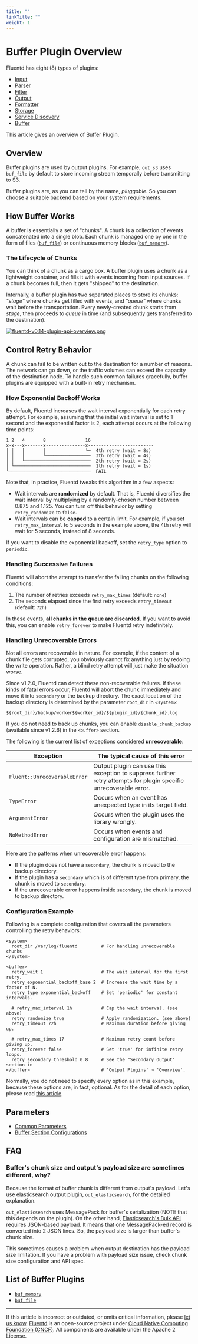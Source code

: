 ```yaml
---
title: ""
linkTitle: ""
weight: 1
---
```


# Buffer Plugin Overview

Fluentd has eight (8) types of plugins:

- [Input](/plugins/input/README.md)
- [Parser](/plugins/parser/README.md)
- [Filter](/plugins/filter/README.md)
- [Output](/plugins/output/README.md)
- [Formatter](/plugins/formatter/README.md)
- [Storage](/plugins/storage/README.md)
- [Service Discovery](/plugins/service_discovery/README.md)
- [Buffer](/plugins/buffer/README.md)

This article gives an overview of Buffer Plugin.

## Overview

Buffer plugins are used by output plugins. For example, `out_s3` uses
`buf_file` by default to store incoming stream temporally before
transmitting to S3.

Buffer plugins are, as you can tell by the name, _pluggable_. So you can
choose a suitable backend based on your system requirements.

## How Buffer Works

A buffer is essentially a set of "chunks". A chunk is a collection of events
concatenated into a single blob. Each chunk is managed one by one in the form of
files ([`buf_file`](/plugins/buffer/file.md)) or continuous memory blocks
([`buf_memory`](/plugins/buffer/memory.md)).

### The Lifecycle of Chunks

You can think of a chunk as a cargo box. A buffer plugin uses a chunk as
a lightweight container, and fills it with events incoming from input
sources. If a chunk becomes full, then it gets "shipped" to the
destination.

Internally, a buffer plugin has two separated places to store its
chunks: _"stage"_ where chunks get filled with events, and _"queue"_
where chunks wait before the transportation. Every newly-created chunk
starts from _stage_, then proceeds to _queue_ in time (and subsequently
gets transferred to the destination).

[![fluentd-v0.14-plugin-api-overview.png](/images/fluentd-v0.14-plugin-api-overview.png)](/images/fluentd-v0.14-plugin-api-overview.png)

## Control Retry Behavior

A chunk can fail to be written out to the destination for a number of
reasons. The network can go down, or the traffic volumes can exceed the
capacity of the destination node. To handle such common failures
gracefully, buffer plugins are equipped with a built-in retry mechanism.

### How Exponential Backoff Works

By default, Fluentd increases the wait interval exponentially for each
retry attempt. For example, assuming that the initial wait interval is
set to 1 second and the exponential factor is 2, each attempt occurs at
the following time points:

```
1 2   4       8               16
x-x---x-------x---------------x-------------------------
│ │   │       │               └─  4th retry (wait = 8s)
│ │   │       └─────────────────  3th retry (wait = 4s)
│ │   └─────────────────────────  2th retry (wait = 2s)
│ └─────────────────────────────  1th retry (wait = 1s)
└───────────────────────────────  FAIL
```

Note that, in practice, Fluentd tweaks this algorithm in a few aspects:

- Wait intervals are **randomized** by default. That is, Fluentd
  diversifies the wait interval by multiplying by a randomly-chosen
  number between 0.875 and 1.125. You can turn off this behavior by
  setting `retry_randomize` to `false`.
- Wait intervals can be **capped** to a certain limit. For example,
  if you set `retry_max_interval` to 5 seconds in the example above,
  the 4th retry will wait for 5 seconds, instead of 8 seconds.

If you want to disable the exponential backoff, set the `retry_type`
option to `periodic`.

### Handling Successive Failures

Fluentd will abort the attempt to transfer the failing chunks on the
following conditions:

1.  The number of retries exceeds `retry_max_times` (default: `none`)
2.  The seconds elapsed since the first retry exceeds `retry_timeout`
    (default: `72h`)

In these events, **all chunks in the queue are discarded.** If you want
to avoid this, you can enable `retry_forever` to make Fluentd retry
indefinitely.

### Handling Unrecoverable Errors

Not all errors are recoverable in nature. For example, if the content of
a chunk file gets corrupted, you obviously cannot fix anything just by
redoing the write operation. Rather, a blind retry attempt will just
make the situation worse.

Since v1.2.0, Fluentd can detect these non-recoverable failures. If
these kinds of fatal errors occur, Fluentd will abort the chunk
immediately and move it into `secondary` or the backup directory. The
exact location of the backup directory is determined by the parameter
`root_dir` in `<system>`:

```
${root_dir}/backup/worker${worker_id}/${plugin_id}/{chunk_id}.log
```

If you do not need to back up chunks, you can enable
`disable_chunk_backup` (available since v1.2.6) in the `<buffer>`
section.

The following is the current list of exceptions considered **unrecoverable**:

| Exception                    | The typical cause of this error                                                                                  |
| ---------------------------- | ---------------------------------------------------------------------------------------------------------------- |
| `Fluent::UnrecoverableError` | Output plugin can use this exception to suppress further retry attempts for plugin specific unrecoverable error. |
| `TypeError`                  | Occurs when an event has unexpected type in its target field.                                                    |
| `ArgumentError`              | Occurs when the plugin uses the library wrongly.                                                                 |
| `NoMethodError`              | Occurs when events and configuration are mismatched.                                                             |

Here are the patterns when unrecoverable error happens:

- If the plugin does not have a `secondary`, the chunk is moved to the backup
  directory.
- If the plugin has a `secondary` which is of different type from primary,
  the chunk is moved to `secondary`.
- If the unrecoverable error happens inside `secondary`, the chunk is
  moved to backup directory.

### Configuration Example

Following is a complete configuration that covers all the parameters controlling
the retry behaviors:

```
<system>
  root_dir /var/log/fluentd         # For handling unrecoverable chunks
</system>

<buffer>
  retry_wait 1                      # The wait interval for the first retry.
  retry_exponential_backoff_base 2  # Increase the wait time by a factor of N.
  retry_type exponential_backoff    # Set 'periodic' for constant intervals.

  # retry_max_interval 1h           # Cap the wait interval. (see above)
  retry_randomize true              # Apply randomization. (see above)
  retry_timeout 72h                 # Maximum duration before giving up.

  # retry_max_times 17              # Maximum retry count before giving up.
  retry_forever false               # Set 'true' for infinite retry loops.
  retry_secondary_threshold 0.8     # See the "Secondary Output" section in
</buffer>                           # 'Output Plugins' > 'Overview'.
```

Normally, you do not need to specify every option as in this example,
because these options are, in fact, optional. As for the detail of each
option, please read [this article](/configuration/buffer-section.md/#retries-parameters).

## Parameters

- [Common Parameters](/configuration/plugin-common-parameters.md)
- [Buffer Section Configurations](/configuration/buffer-section.md)

## FAQ

### Buffer's chunk size and output's payload size are sometimes different, why?

Because the format of buffer chunk is different from output's payload.
Let's use elasticsearch output plugin, `out_elasticsearch`, for the
detailed explanation.

`out_elasticsearch` uses MessagePack for buffer's serialization (NOTE
that this depends on the plugin). On the other hand, [Elasticsearch's Bulk API](https://www.elastic.co/guide/en/elasticsearch/reference/current/docs-bulk.html)
requires JSON-based payload. It means that one MessagePack-ed record is
converted into 2 JSON lines. So, the payload size is larger than buffer's
chunk size.

This sometimes causes a problem when output destination has the
payload size limitation. If you have a problem with payload size issue,
check chunk size configuration and API spec.

## List of Buffer Plugins

- [`buf_memory`](/plugins/buffer/memory.md)
- [`buf_file`](/plugins/buffer/file.md)

---

If this article is incorrect or outdated, or omits critical information, please
[let us know](https://github.com/fluent/fluentd-docs-gitbook/issues?state=open).
[Fluentd](http://www.fluentd.org/) is an open-source project under [Cloud Native
Computing Foundation (CNCF)](https://cncf.io/). All components are available
under the Apache 2 License.

